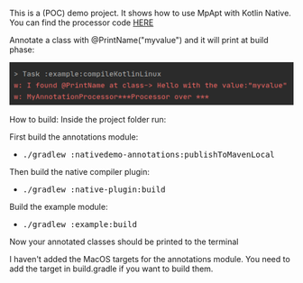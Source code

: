 This is a (POC) demo project.
It shows how to use MpApt with Kotlin Native.
You can find the processor code [HERE](https://github.com/Foso/MpApt/blob/master/nativeDemo/native-plugin/src/main/java/de/jensklingenberg/MpAptTestProcessor.kt)

Annotate a class with @PrintName("myvalue") and it will print at build phase: 

<p>
    <img src ="https://raw.githubusercontent.com/Foso/MpApt/master/nativeDemo/nativedemo.png" />
</p>

How to build:
Inside the project folder run:

First build the annotations module: 
* <kbd> ./gradlew :nativedemo-annotations:publishToMavenLocal</kbd>

Then build the native compiler plugin:
* <kbd>./gradlew :native-plugin:build</kbd>

Build the example module:
* <kbd>./gradlew :example:build</kbd>

Now your annotated classes should be printed to the terminal

I haven't added the MacOS targets for the annotations module. You need to add the target in build.gradle if you want to build them.

